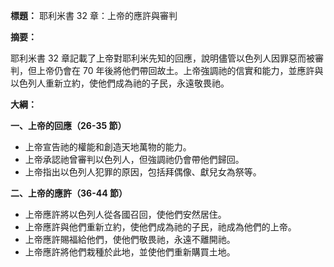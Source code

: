 **標題：** 耶利米書 32 章：上帝的應許與審判

**摘要：**

耶利米書 32 章記載了上帝對耶利米先知的回應，說明儘管以色列人因罪惡而被審判，但上帝仍會在 70 年後將他們帶回故土。上帝強調祂的信實和能力，並應許與以色列人重新立約，使他們成為祂的子民，永遠敬畏祂。

**大綱：**

**一、上帝的回應（26-35 節）**
* 上帝宣告祂的權能和創造天地萬物的能力。
* 上帝承認祂曾審判以色列人，但強調祂仍會帶他們歸回。
* 上帝指出以色列人犯罪的原因，包括拜偶像、獻兒女為祭等。

**二、上帝的應許（36-44 節）**
* 上帝應許將以色列人從各國召回，使他們安然居住。
* 上帝應許與他們重新立約，使他們成為祂的子民，祂成為他們的上帝。
* 上帝應許賜福給他們，使他們敬畏祂，永遠不離開祂。
* 上帝應許將他們栽種於此地，並使他們重新購買土地。